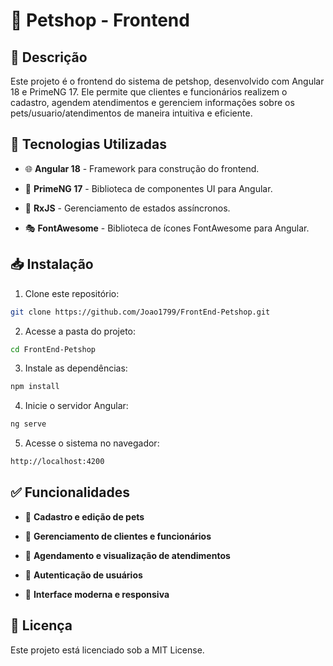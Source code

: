 # 🐾 Petshop - Frontend

## 📌 Descrição

Este projeto é o frontend do sistema de petshop, desenvolvido com Angular 18 e PrimeNG 17. Ele permite que clientes e funcionários realizem o cadastro, agendem atendimentos e gerenciem informações sobre os pets/usuario/atendimentos de maneira intuitiva e eficiente.

## 🚀 Tecnologias Utilizadas

- 🌐 **Angular 18** - Framework para construção do frontend.

- 🎨 **PrimeNG 17** - Biblioteca de componentes UI para Angular.

- 🔄 **RxJS** - Gerenciamento de estados assíncronos.

- 🎭 **FontAwesome** - Biblioteca de ícones FontAwesome para Angular.

## 📥 Instalação

1. Clone este repositório:
  ```bash
  git clone https://github.com/Joao1799/FrontEnd-Petshop.git
  ```

2. Acesse a pasta do projeto:
  ```bash
  cd FrontEnd-Petshop
  ```

3. Instale as dependências:
  ```bash
  npm install
  ```

4. Inicie o servidor Angular:
```bash
ng serve
```

5. Acesse o sistema no navegador:
```bash
http://localhost:4200
```

## ✅ Funcionalidades

- 📌 **Cadastro e edição de pets**

- 👥 **Gerenciamento de clientes e funcionários**

- 📅 **Agendamento e visualização de atendimentos**

- 🔐 **Autenticação de usuários**

- 🎨 **Interface moderna e responsiva**

## 📜 Licença

Este projeto está licenciado sob a MIT License.

